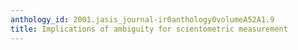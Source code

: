```yaml
---
anthology_id: 2001.jasis_journal-ir0anthology0volumeA52A1.9
title: Implications of ambiguity for scientometric measurement
---
```

